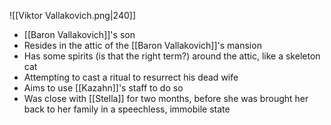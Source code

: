 ![[Viktor Vallakovich.png|240]]
- [[Baron Vallakovich]]'s son
- Resides in the attic of the [[Baron Vallakovich]]'s mansion
- Has some spirits (is that the right term?) around the attic, like a skeleton cat
- Attempting to cast a ritual to resurrect his dead wife
- Aims to use [[Kazahn]]'s staff to do so
- Was close with [[Stella]] for two months, before she was brought her back to her family in a speechless, immobile state